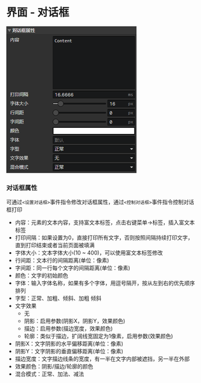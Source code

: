 # 界面 - 对话框

![](img/ui-dialogbox-1.png)

### 对话框属性

可通过`<设置对话框>`事件指令修改对话框属性，通过`<控制对话框>`事件指令控制对话框打印

- 内容：元素的文本内容，支持富文本标签，点击右键菜单->标签，插入富文本标签
- 打印间隔：如果设置为0，直接打印所有文字，否则按照间隔持续打印文字，直到打印结束或者当前页面被填满
- 字体大小：文本字体大小(10 ~ 400)，可以使用富文本标签修改
- 行间距：文本行的间隔距离(单位：像素)
- 字间距：同一行每个文字的间隔距离(单位：像素)
- 颜色：文字的初始颜色
- 字体：输入字体名称，如果有多个字体，用逗号隔开，按从左到右的优先顺序排列
- 字型：正常、加粗、倾斜、加粗 倾斜
- 文字效果
  - 无
  - 阴影：启用参数(阴影X，阴影Y，效果颜色)
  - 描边：启用参数(描边宽度，效果颜色)
  - 轮廓：类似于描边，扩阔线宽固定为1像素，启用参数(效果颜色)
- 阴影X：文字阴影的水平偏移距离(单位：像素)
- 阴影Y：文字阴影的垂直偏移距离(单位：像素)
- 描边宽度：文字描边线条的宽度，有一半在文字内部被遮挡，另一半在外部
- 效果颜色：阴影/描边/轮廓的颜色
- 混合模式：正常、加法、减法
